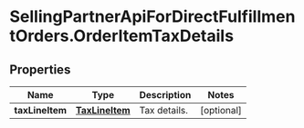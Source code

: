 # SellingPartnerApiForDirectFulfillmentOrders.OrderItemTaxDetails

## Properties
Name | Type | Description | Notes
------------ | ------------- | ------------- | -------------
**taxLineItem** | [**TaxLineItem**](TaxLineItem.md) | Tax details. | [optional] 


